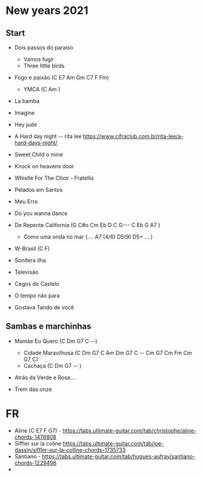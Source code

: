 # New years 2021


## Start
- Dois passos do paraiso
  - Vamos fugir
  - Three little birds
 
- Fogo e paixão (C E7 Am Gm C7 F Fm)
  - YMCA (C Am )

- La bamba

- Imagine
- Hey jude
- A Hard day night -- rita lee https://www.cifraclub.com.br/rita-lee/a-hard-days-night/
- Sweet Child o mine
- Knock on heavens door
- Whistle For The Choir - Fratellis


- Pelados em Santos
- Meu Erro
- Do you wanna dance

- De Repente California (G C#o Cm Eb D C G--- C Eb G A7 )
  - Como uma onda no mar   (.... A7 (4/6)  D5(9) D5+ ....)

- W-Brasil (C F)

- Sonífera ilha
- Televisão
- Cegos do Castelo
- O tempo não para
- Gostava Tando de você



## Sambas e marchinhas
- Mamãe Eu Quero (C Dm G7 C --)
  - Cidade Maravilhosa (C Dm G7 C Am Dm G7 C -- Cm G7 Cm Fm Cm G7 C)
  - Cachaça (C Dm G7 -- )


- Atrás da Verde e Rosa....
- Trem das onze



# FR
- Aline (C E7 F G7) -  https://tabs.ultimate-guitar.com/tab/christophe/aline-chords-1476808
- Siffler sur la coline https://tabs.ultimate-guitar.com/tab/joe-dassin/siffler-sur-la-colline-chords-1735733
- Santiano - https://tabs.ultimate-guitar.com/tab/hugues-aufray/santiano-chords-1229498
- 
